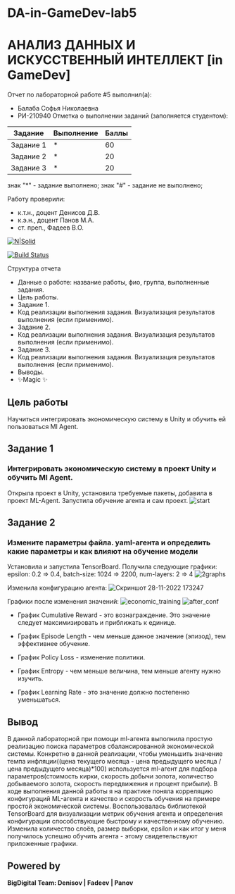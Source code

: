 # DA-in-GameDev-lab5
# АНАЛИЗ ДАННЫХ И ИСКУССТВЕННЫЙ ИНТЕЛЛЕКТ [in GameDev]
Отчет по лабораторной работе #5 выполнил(а):
- Балаба Софья Николаевна
- РИ-210940
Отметка о выполнении заданий (заполняется студентом):

| Задание | Выполнение | Баллы |
| ------ | ------ | ------ |
| Задание 1 | * | 60 |
| Задание 2 | * | 20 |
| Задание 3 | * | 20 |

знак "*" - задание выполнено; знак "#" - задание не выполнено;

Работу проверили:
- к.т.н., доцент Денисов Д.В.
- к.э.н., доцент Панов М.А.
- ст. преп., Фадеев В.О.

[![N|Solid](https://cldup.com/dTxpPi9lDf.thumb.png)](https://nodesource.com/products/nsolid)

[![Build Status](https://travis-ci.org/joemccann/dillinger.svg?branch=master)](https://travis-ci.org/joemccann/dillinger)

Структура отчета

- Данные о работе: название работы, фио, группа, выполненные задания.
- Цель работы.
- Задание 1.
- Код реализации выполнения задания. Визуализация результатов выполнения (если применимо).
- Задание 2.
- Код реализации выполнения задания. Визуализация результатов выполнения (если применимо).
- Задание 3.
- Код реализации выполнения задания. Визуализация результатов выполнения (если применимо).
- Выводы.
- ✨Magic ✨

## Цель работы
Научиться интегрировать экономическую систему в Unity и обучить ей пользоваться Ml Agent.

## Задание 1
### Интегрировать экономическую систему в проект Unity и обучить Ml Agent.
Открыла проект в Unity, установила требуемые пакеты, добавила в проект ML-Agent.
Запустила обучение агента и сам проект.
![start](https://user-images.githubusercontent.com/102922461/204279393-b3728ab5-76f1-4b97-ba47-fca2a26c1560.jpg)


## Задание 2
### Измените параметры файла. yaml-агента и определить какие параметры и как влияют на обучение модели

Установила и запустила TensorBoard. Получила следующие графики: epsilon: 0.2 => 0.4, batch-size: 1024 => 2200, num-layers: 2 => 4
![2graphs](https://user-images.githubusercontent.com/102922461/204279623-d9dac555-da3d-42a9-adf7-9fc1f21ac9e3.jpg) 

Изменила конфигурацию агента:
![Скриншот 28-11-2022 173247](https://user-images.githubusercontent.com/102922461/204279628-234c096f-f565-41b6-abdd-2b477ec1fff7.jpg)

Графики после изменения значений:
![economic_training](https://user-images.githubusercontent.com/102922461/204279618-6c495513-74ee-49e0-901d-bfebe85cb207.jpg)
![after_conf](https://user-images.githubusercontent.com/102922461/204279633-98a17c44-8401-4cd3-a9d8-e5e851cc2073.jpg)


- График Cumulative Reward - это вознаграждение. Это значение следует максимизировать и приближать к единице.

- График Episode Length - чем меньше данное значение (эпизод), тем эффективнее обучение.

- График Policy Loss - изменение политики.

- График Entropy - чем меньше величина, тем меньше агенту нужно изучить.

- График Learning Rate - это значение должно постепенно уменьшаться.

## Вывод
В данной лабораторной при помощи ml-агента выполнила простую реализацию поиска параметров сбалансированной экономической системы. Конкретно в данной реализации, чтобы уменьшить значение темпа инфляции((цена текущего месяца - цена предыдущего месяца / цена предыдущего месяца)*100) используется ml-агент для подбора параметров(стоимость кирки, скорость добычи золота, количество добываемого золота, скорость передвижения и процент прибыли).
В ходе выполнения данной работы я на практике поняла корреляцию конфигураций ML-агента и качество и скорость обучения на примере простой экономической системы. Воспользовалась библиотекой TensorBoard для визуализации метрик обучения агента и определения конфигурации способствующие быстрому и качественному обучению. Изменила количество слоёв, размер выборки, epsilon и как итог у меня получилось успешно обучить агента - этому свидетельствуют приложенные графики.

## Powered by

**BigDigital Team: Denisov | Fadeev | Panov**
